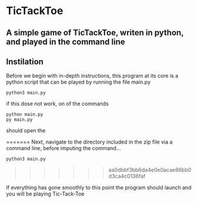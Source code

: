 # TicTackToe

A simple game of TicTackToe, writen in python, and played in the command line
--------------------------
## Instilation

Before we begin with in-depth instructions, this program at its core is a python script that can be played by running the file main.py

```
python3 main.py
```
if this dose not work, on of the commands
```
python main.py
py main.py
```
should open the 

=======
Next, navigate to the directory included in the zip file via a command line, before imputing the command...

```
python3 main.py
```
>>>>>>> aa0dbbf3bb6da4e0e0acae86bb0d3ca4c0136faf

If everything has gone smoothly to this point the program should launch and you will be playing Tic-Tack-Toe
